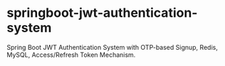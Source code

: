# springboot-jwt-authentication-system
Spring Boot JWT Authentication System with OTP-based Signup, Redis, MySQL, Access/Refresh Token Mechanism.
